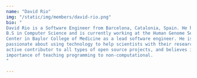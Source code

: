 ```yaml
---
name: "David Rio"
img: "/static/img/members/david-rio.png"
bio: "
David Rio is a Software Engineer from Barcelona, Catalonia, Spain. He holds a
B.S in Computer Science and is currently working at the Human Genome Sequencing
Center in Baylor College of Medicine as a lead software engineer. He is
passionate about using technology to help scientists with their research, an
active contributor to all types of open source projects, and believes in the
importance of teaching programming to non-computational.
"

---
```



